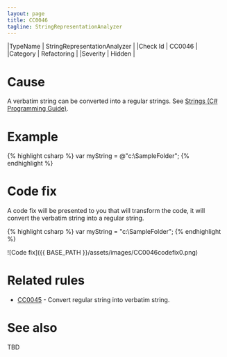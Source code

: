 ```yaml
---
layout: page
title: CC0046
tagline: StringRepresentationAnalyzer
---
```


|TypeName | StringRepresentationAnalyzer |
|Check Id | CC0046 |
|Category | Refactoring |
|Severity | Hidden |

# Cause

A verbatim string can be converted into a regular strings. See [Strings (C# Programming Guide)](https://msdn.microsoft.com/en-us/library/ms228362.aspx).

# Example

{% highlight csharp %}
var myString = @"c:\SampleFolder";
{% endhighlight %}

# Code fix

A code fix will be presented to you that will transform the code, it will convert the verbatim string into a regular string.

{% highlight csharp %}
var myString = "c:\\SampleFolder";
{% endhighlight %}

![Code fix]({{ BASE_PATH }}/assets/images/CC0046codefix0.png)

# Related rules

* [CC0045](CC0045.html) - Convert regular string into verbatim string.

# See also

TBD
